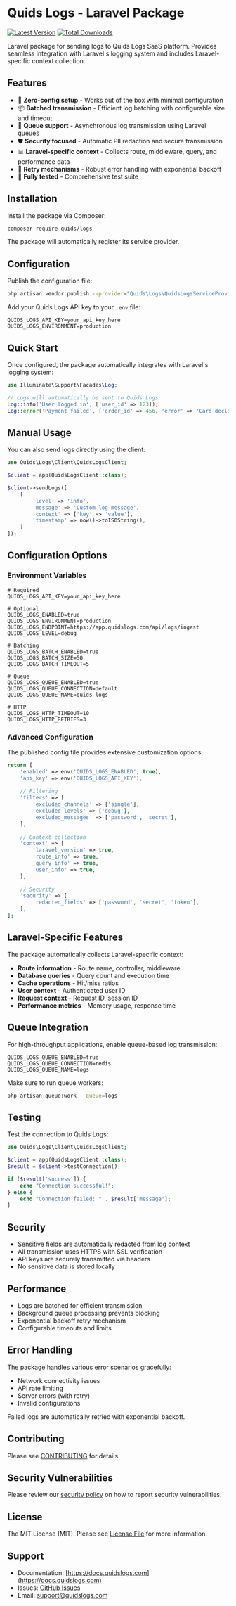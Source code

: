# Quids Logs - Laravel Package

[![Latest Version](https://img.shields.io/packagist/v/quids/logs.svg?style=flat-square)](https://packagist.org/packages/quids/logs)
[![Total Downloads](https://img.shields.io/packagist/dt/quids/logs.svg?style=flat-square)](https://packagist.org/packages/quids/logs)

Laravel package for sending logs to Quids Logs SaaS platform. Provides seamless integration with Laravel's logging system and includes Laravel-specific context collection.

## Features

- 🚀 **Zero-config setup** - Works out of the box with minimal configuration
- 📦 **Batched transmission** - Efficient log batching with configurable size and timeout
- 🔄 **Queue support** - Asynchronous log transmission using Laravel queues
- 🛡️ **Security focused** - Automatic PII redaction and secure transmission
- 📊 **Laravel-specific context** - Collects route, middleware, query, and performance data
- 🔁 **Retry mechanisms** - Robust error handling with exponential backoff
- 🧪 **Fully tested** - Comprehensive test suite

## Installation

Install the package via Composer:

```bash
composer require quids/logs
```

The package will automatically register its service provider.

## Configuration

Publish the configuration file:

```bash
php artisan vendor:publish --provider="Quids\Logs\QuidsLogsServiceProvider" --tag="quids-logs-config"
```

Add your Quids Logs API key to your `.env` file:

```env
QUIDS_LOGS_API_KEY=your_api_key_here
QUIDS_LOGS_ENVIRONMENT=production
```

## Quick Start

Once configured, the package automatically integrates with Laravel's logging system:

```php
use Illuminate\Support\Facades\Log;

// Logs will automatically be sent to Quids Logs
Log::info('User logged in', ['user_id' => 123]);
Log::error('Payment failed', ['order_id' => 456, 'error' => 'Card declined']);
```

## Manual Usage

You can also send logs directly using the client:

```php
use Quids\Logs\Client\QuidsLogsClient;

$client = app(QuidsLogsClient::class);

$client->sendLogs([
    [
        'level' => 'info',
        'message' => 'Custom log message',
        'context' => ['key' => 'value'],
        'timestamp' => now()->toISOString(),
    ]
]);
```

## Configuration Options

### Environment Variables

```env
# Required
QUIDS_LOGS_API_KEY=your_api_key_here

# Optional
QUIDS_LOGS_ENABLED=true
QUIDS_LOGS_ENVIRONMENT=production
QUIDS_LOGS_ENDPOINT=https://app.quidslogs.com/api/logs/ingest
QUIDS_LOGS_LEVEL=debug

# Batching
QUIDS_LOGS_BATCH_ENABLED=true
QUIDS_LOGS_BATCH_SIZE=50
QUIDS_LOGS_BATCH_TIMEOUT=5

# Queue
QUIDS_LOGS_QUEUE_ENABLED=true
QUIDS_LOGS_QUEUE_CONNECTION=default
QUIDS_LOGS_QUEUE_NAME=quids-logs

# HTTP
QUIDS_LOGS_HTTP_TIMEOUT=10
QUIDS_LOGS_HTTP_RETRIES=3
```

### Advanced Configuration

The published config file provides extensive customization options:

```php
return [
    'enabled' => env('QUIDS_LOGS_ENABLED', true),
    'api_key' => env('QUIDS_LOGS_API_KEY'),
    
    // Filtering
    'filters' => [
        'excluded_channels' => ['single'],
        'excluded_levels' => ['debug'],
        'excluded_messages' => ['password', 'secret'],
    ],
    
    // Context collection
    'context' => [
        'laravel_version' => true,
        'route_info' => true,
        'query_info' => true,
        'user_info' => true,
    ],
    
    // Security
    'security' => [
        'redacted_fields' => ['password', 'secret', 'token'],
    ],
];
```

## Laravel-Specific Features

The package automatically collects Laravel-specific context:

- **Route information** - Route name, controller, middleware
- **Database queries** - Query count and execution time
- **Cache operations** - Hit/miss ratios
- **User context** - Authenticated user ID
- **Request context** - Request ID, session ID
- **Performance metrics** - Memory usage, response time

## Queue Integration

For high-throughput applications, enable queue-based log transmission:

```env
QUIDS_LOGS_QUEUE_ENABLED=true
QUIDS_LOGS_QUEUE_CONNECTION=redis
QUIDS_LOGS_QUEUE_NAME=logs
```

Make sure to run queue workers:

```bash
php artisan queue:work --queue=logs
```

## Testing

Test the connection to Quids Logs:

```php
use Quids\Logs\Client\QuidsLogsClient;

$client = app(QuidsLogsClient::class);
$result = $client->testConnection();

if ($result['success']) {
    echo "Connection successful!";
} else {
    echo "Connection failed: " . $result['message'];
}
```

## Security

- Sensitive fields are automatically redacted from log context
- All transmission uses HTTPS with SSL verification
- API keys are securely transmitted via headers
- No sensitive data is stored locally

## Performance

- Logs are batched for efficient transmission
- Background queue processing prevents blocking
- Exponential backoff retry mechanism
- Configurable timeouts and limits

## Error Handling

The package handles various error scenarios gracefully:

- Network connectivity issues
- API rate limiting
- Server errors (with retry)
- Invalid configurations

Failed logs are automatically retried with exponential backoff.

## Contributing

Please see [CONTRIBUTING](CONTRIBUTING.md) for details.

## Security Vulnerabilities

Please review our [security policy](SECURITY.md) on how to report security vulnerabilities.

## License

The MIT License (MIT). Please see [License File](LICENSE.md) for more information.

## Support

- Documentation: [https://docs.quidslogs.com](https://docs.quidslogs.com)
- Issues: [GitHub Issues](https://github.com/robertspektor/quids-log/issues)
- Email: support@quidslogs.com